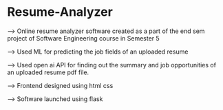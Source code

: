 # Resume-Analyzer
--> Online resume analyzer software created as a part of the end sem project of Software Engineering course in Semester 5

--> Used ML for predicting the job fields of an uploaded resume

--> Used open ai API for finding out the summary and job opportunities of an uploaded resume pdf file.

--> Frontend designed using html css

--> Software launched using flask
